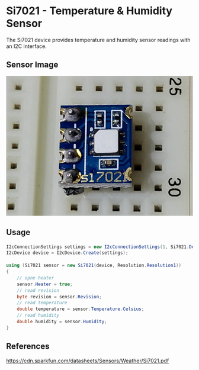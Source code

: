 ﻿# Si7021 - Temperature & Humidity Sensor
The Si7021 device provides temperature and humidity sensor readings with an I2C interface.

## Sensor Image
![](sensor.jpg)

## Usage
```C#
I2cConnectionSettings settings = new I2cConnectionSettings(1, Si7021.DefaultI2cAddress);
I2cDevice device = I2cDevice.Create(settings);

using (Si7021 sensor = new Si7021(device, Resolution.Resolution1))
{
    // opne heater
    sensor.Heater = true;
    // read revision
    byte revision = sensor.Revision;
    // read temperature
    double temperature = sensor.Temperature.Celsius;
    // read humidity
    double humidity = sensor.Humidity;
}
```

## References
https://cdn.sparkfun.com/datasheets/Sensors/Weather/Si7021.pdf
